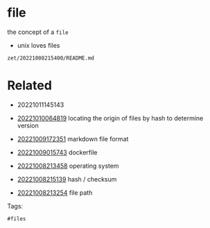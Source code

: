 # file

the concept of a `file`

- unix loves files

` zet/20221008215400/README.md `

# Related

- 20221011145143

- [20221010064819](/zet/20221010064819/README.md) locating the origin of files by hash to determine version
- [20221009172351](/zet/20221009172351/README.md) markdown file format
- [20221009015743](/zet/20221009015743/README.md) dockerfile
- [20221008213458](/zet/20221008213458/README.md) operating system
- [20221008215139](/zet/20221008215139/README.md) hash / checksum
- [20221008213254](/zet/20221008213254/README.md) file path

Tags:

    #files
